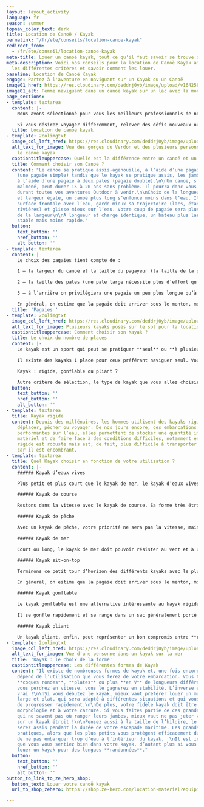 ```yaml
---
layout: layout_activity
language: fr
season: summer
topnav_color_text: dark
title: Location de Canoë / Kayak
permalink: "/fr/ete/conseils/location-canoe-kayak"
redirect_from:
  - /fr/ete/conseil/location-canoe-kayak
meta-title: Louer un canoë kayak, tout ce qu'il faut savoir se trouve dans notre fiche conseil
meta-description: Voici nos conseils pour la location de Canoë Kayak afin de connaitre
  les différentes critères et savoir comment les louer.
baseline: Location de Canoë Kayak
engage: Partez à l'aventure en naviguant sur un Kayak ou un Canoë
image01_href: https://res.cloudinary.com/deddrj0yb/image/upload/v1642588328/website/summer/jeff-isaak-p7nrRdMDebM-unsplash_wxc6gr.jpg
image01_alt: Femme naviguant dans un canoë kayak sur un lac avec la montagne derrière
page_sections:
- template: textarea
  content: |-
    Nous avons sélectionné pour vous les meilleurs professionnels de nos régions afin de vous proposer à la location les meilleurs canoë et kayak.

    Si vous désirez voyager différemment, relever des défis nouveaux ou tout simplement partir à l’aventure le temps d’un week-end, le kayak ou le canoë deviendra vite votre moyen de déplacement favori. Evoluer en pleine **mer** ou au beau milieu d’une **rivière** à bord d’un kayak ou d’un canoë offre une sensation de liberté inégalée. Vous pourrez, en effet, accéder à des endroits uniques et reculés, souvent inaccessibles en voiture ou à pied !
  title: Location de canoë kayak
- template: 2colimgtxt
  image_col_left_href: https://res.cloudinary.com/deddrj0yb/image/upload/v1643958860/website/summer/noah-basle-KQljDf-X3SA-unsplash_qegbax.jpg
  alt_text_for_image: Vue des gorges du Verdon et des plusieurs personnes pratiquant
    le canoë kayak
  captiontitleuppercase: Quelle est la différence entre un canoë et un kayak ?
  title: Comment choisir son Canoë ?
  content: "Le canoë se pratique assis-agenouillé, à l’aide d’une pagaie à une pale
    (une pagaie simple) tandis que le kayak se pratique assis, les jambes allongées,
    à l’aide d’une pagaie à deux pales (pagaie double).\n\nUn canoë, s’il n’est pas
    malmené, peut durer 15 à 20 ans sans problème. Il pourra donc vous accompagner
    durant toutes vos aventures Outdoor à venir.\n\nChoix de la longueur \n\nA charge
    et largeur égale, un canoë plus long s’enfonce moins dans l’eau. Il a moins de
    surface frontale avec l’eau, garde mieux sa trajectoire (lacs, étangs, grandes
    rivières) et glisse mieux sur l’eau. Votre coup de pagaie sera plus efficace.\n\nChoix
    de la largeur\n\nA longueur et charge identique, un bateau plus large sera plus
    stable mais moins rapide."
  button:
    text_button: ''
    href_button: ''
    alt_button: ''
- template: textarea
  content: |-
    Le choix des pagaies tient compte de :

    1 – la largeur du canoë et la taille du pagayeur (la taille de la pagaie est proportionnelle à la largeur du canoë et à la taille du pagayeur).

    2 – la taille des pales (une pale large nécessite plus d’effort qu’une pale normale). En eau vive, ayez toujours une pagaie de secours immédiatement accessible, cela peut être très utile…

    3 – à l’arrière on privilégiera une pagaie un peu plus longue qu’à l’avant pour faciliter la direction ; une pagaie plus courte à l’avant permet de changer facilement de côté pour orienter l’avant du canoë.

    En général, on estime que la pagaie doit arriver sous le menton, moins la hauteur du poing (10 cm en moyenne).
  title: 'Pagaies '
- template: 2colimgtxt
  image_col_left_href: https://res.cloudinary.com/deddrj0yb/image/upload/v1642588329/website/summer/drew-dau-zMSkCFHSXTU-unsplash_tbki8m.jpg
  alt_text_for_image: Plusieurs kayaks posés sur le sol pour la location
  captiontitleuppercase: Comment choisir son Kayak ?
  title: Le choix du nombre de places
  content: |-
    Le kayak est un sport qui peut se pratiquer **seul** ou **à plusieurs**. Suivant la sortie kayak que vous envisagez et votre pratique habituelle, il conviendra en premier lieu de sélectionner la capacité d’accueil de votre embarcation.

    Il existe des kayaks 1 place pour ceux préférant naviguer seul. Vous trouverez également des kayaks 2 places, des kayaks 3 places et des kayaks 4 places, qui conviendront parfaitement à ceux qui préfèrent la navigation à plusieurs, souvent plus rassurantes également. Si vous avez des enfants en bas âge par exemple, il est préférable d’opter pour un kayak à plusieurs places par soucis de sécurité.

    Kayak : rigide, gonflable ou pliant ?

    Autre critère de sélection, le type de kayak que vous allez choisir. Sur le marché, vous trouverez des kayaks rigides, des kayaks gonflables et des kayaks pliants. Chacun de ces kayaks possède naturellement ses qualités et ses inconvénients, mais c’est surtout votre utilisation qui va déterminer le type de kayak à favoriser.
  button:
    text_button: ''
    href_button: ''
    alt_button: ''
- template: textarea
  title: Kayak rigide
  content: Depuis des millénaires, les hommes utilisent des kayaks rigides pour se
    déplacer, pêcher ou voyager. De nos jours encore, ces embarcations sont les plus
    performantes sur l’eau, elles permettent de stocker une quantité importante de
    matériel et de faire face à des conditions difficiles, notamment en mer. Un kayak
    rigide est robuste mais est, de fait, plus difficile à transporter et à stocker
    car il est encombrant.
- template: textarea
  title: Quel Kayak choisir en fonction de votre utilisation ?
  content: |-
    ###### Kayak d’eaux vives

    Plus petit et plus court que le kayak de mer, le kayak d’eaux vives est pensé pour vous permettre d’évoluer dans des rivières et dans les torrents les plus fougueux. Ils peuvent parfois être très trapus, s’il s’agit de descendre des eaux très tumultueuses. Un kayak dédié aux aventurières et explorateurs en quête d’adrénaline !

    ###### Kayak de course

    Restons dans la vitesse avec le kayak de course. Sa forme très étroite et son profil en V le rendent idéal pour fendre l’eau et donc gagner en vitesse. Ils sont naturellement plus instables qu’un kayak de mer et se dirigent grâce à un gouvernail actionné avec les pieds. Le kayak de course est parfaitement adapté à la compétition et est plutôt réservé aux kayakistes chevronnés.

    ###### Kayak de pêche

    Avec un kayak de pêche, votre priorité ne sera pas la vitesse, mais bien la stabilité. Assez court mais large, ce type de kayak est souvent paré de couleurs “camouflage”, idéales pour avancer discrètement dans des milieux naturels. Vous pourrez vous tenir debout sur certains, alors que d’autres disposent d’un système de propulsion au niveau des pieds, ce qui vous permet de pêcher tout en avançant.

    ###### Kayak de mer

    Court ou long, le kayak de mer doit pouvoir résister au vent et à une mer formée. La stabilité est donc primordiale, tout comme le confort et la réactivité du kayak, vous permettant de ne pas vous épuiser inutilement. Le kayak de mer est généralement plus long que ses cousins pour garder le cap durant sa randonnée en kayak. Evitez à tout prix des coques plates qui ne manqueront pas de vous renverser en cas de mer formée ! Préférez des coques rondes ou en V, pour une meilleure stabilité en cas de vagues importantes. Equipé d’une dérive pour conserver sa trajectoire, le kayak de mer doit absolument répondre aux spécifications de la division D240.

    ###### Kayak sit-on-top

    Terminons ce petit tour d’horizon des différents kayaks avec le plus fameux d’entre eux, à savoir le kayak sit-on-top. Le sit-on-top, littéralement “assis dessus”, est insubmersible car il est conçu autour d’une double coque. Non ponté, il est particulièrement adapté aux débutants et aux personnes souhaitant réaliser des courtes randonnées en bord de plage. Vous serez à l’aise sur ce type de kayak ouvert, toutefois vous ne pourrez pas l’utiliser pour de longues expéditions.

    En général, on estime que la pagaie doit arriver sous le menton, moins la hauteur du poing (10 cm en moyenne).

    ###### Kayak gonflable

    Le kayak gonflable est une alternative intéressante au kayak rigide et il convient à de très nombreuses utilisations. Les fabricants rivalisent d’ingéniosité afin de proposer des kayaks gonflables durables, **résistants** et surtout **pratiques**. En effet, les principales qualités d’un kayak gonflable sont son encombrement minime et sa simplicité d’utilisation.

    Il se gonfle rapidement et se range dans un sac généralement porté sur le dos, il est **léger** mais solide car il est gonflé sous haute pression. Certains modèles de kayaks gonflables disposent même de technologies améliorant leur rigidité. Le kayak gonflable est l’**embarcation familiale** par excellence, il vous permettra de vous divertir en toute sécurité dans des **eaux calmes**. Cependant, il n’est pas le plus adapté au grand large et offre un volume de chargement réduit.

    ###### Kayak pliant

    Un kayak pliant, enfin, peut représenter un bon compromis entre **robustesse** et **praticité**. Comme son nom l’indique, il s’agit d’un kayak démontable constitué d’une structure recouverte d’une toile. Plus long à monter qu’un kayak gonflable, il permet néanmoins d’obtenir un niveau de rigidité tout à fait satisfaisant et des performances exceptionnelles. Il se range facilement dans une valise une fois plié.
- template: 2colimgtxt
  image_col_left_href: https://res.cloudinary.com/deddrj0yb/image/upload/v1642588327/website/summer/art-rachen-aKqJCZSP4t4-unsplash_b1obn5.jpg
  alt_text_for_image: Vue d'une personne dans un kayak sur la mer
  title: 'Kayak : le choix de la forme'
  captiontitleuppercase: Les différentes formes de Kayak
  content: "Il existe de nombreuses formes de kayak et, une fois encore, le choix
    dépend de l’utilisation que vous ferez de votre embarcation. Vous trouverez des
    **coques rondes**, **plates** ou plus **en V** de longueurs différentes. Ce que
    vous perdrez en vitesse, vous le gagnerez en stabilité. L’inverse est tout aussi
    vrai !\n\nSi vous débutez le kayak, mieux vaut préférer louer un modèle polyvalent,
    large et plat, qui sera adapté à différentes situations et qui vous permettra
    de progresser rapidement.\n\nDe plus, votre fidèle kayak doit être adapté à votre
    morphologie et à votre carrure. Si vous faites partie de ces grandes personnes
    qui ne savent pas où ranger leurs jambes, mieux vaut ne pas jeter votre dévolu
    sur un kayak étroit !\n\nPensez aussi à la taille de l’hiloire, le trou où vous
    serez assis pendant la durée de votre escapade maritime. Les grands hiloires sont
    pratiques, alors que les plus petits vous protègent efficacement du froid et permettent
    de ne pas embarquer trop d’eau à l’intérieur du kayak.  \nIl est indispensable
    que vous vous sentiez bien dans votre kayak, d’autant plus si vous prévoyez de
    louer un kayak pour des longues **randonnées**."
  button:
    text_button: ''
    href_button: ''
    alt_button: ''
button_to_link_to_ze_hero_shop:
  button_text: Louer votre canoë kayak
  url_to_shop_zehero: https://shop.ze-hero.com/location-materiel?equipmentslug=%2Flocation-autre&rental_quality=0&oldslug=%2Flocation-ski&subslug=%2Flocation-ski-adulte&start-date=30%2F11%2F2021&number_rental_days=1

---
```

